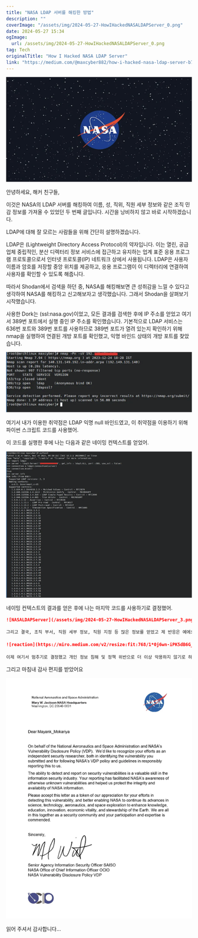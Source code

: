 ```yaml
---
title: "NASA LDAP 서버를 해킹한 방법"
description: ""
coverImage: "/assets/img/2024-05-27-HowIHackedNASALDAPServer_0.png"
date: 2024-05-27 15:34
ogImage: 
  url: /assets/img/2024-05-27-HowIHackedNASALDAPServer_0.png
tag: Tech
originalTitle: "How I Hacked NASA LDAP Server"
link: "https://medium.com/@maxcyber882/how-i-hacked-nasa-ldap-server-b7cbb8cd0eee"
---
```



<img src="/assets/img/2024-05-27-HowIHackedNASALDAPServer_0.png" />

안녕하세요, 해커 친구들,

이것은 NASA의 LDAP 서버를 해킹하여 이름, 성, 직위, 직원 세부 정보와 같은 조직 민감 정보를 가져올 수 있었던 두 번째 글입니다. 시간을 낭비하지 않고 바로 시작하겠습니다.

LDAP에 대해 잘 모르는 사람들을 위해 간단히 설명하겠습니다.

<div class="content-ad"></div>

LDAP은 (Lightweight Directory Access Protocol)의 약자입니다. 이는 열린, 공급업체 중립적인, 분산 디렉터리 정보 서비스에 접근하고 유지하는 업계 표준 응용 프로그램 프로토콜으로서 인터넷 프로토콜(IP) 네트워크 상에서 사용됩니다. LDAP은 사용자 이름과 암호를 저장할 중앙 위치를 제공하고, 응용 프로그램이 이 디렉터리에 연결하여 사용자를 확인할 수 있도록 해줍니다.

따라서 Shodan에서 검색을 하던 중, NASA를 해킹해보면 큰 성취감을 느낄 수 있다고 생각하여 NASA를 해킹하고 신고해보자고 생각했습니다. 그래서 Shodan을 살펴보기 시작했습니다.

사용한 Dork는 (ssl:nasa.gov)이었고, 모든 결과를 검색한 후에 IP 주소를 얻었고 여기서 389번 포트에서 실행 중인 IP 주소를 확인했습니다. 기본적으로 LDAP 서비스는 636번 포트와 389번 포트를 사용하므로 389번 포트가 열려 있는지 확인하기 위해 nmap을 실행하여 연결된 개방 포트를 확인했고, 익명 바인드 상태의 개방 포트를 찾았습니다.

![이미지](/assets/img/2024-05-27-HowIHackedNASALDAPServer_1.png)

<div class="content-ad"></div>

여기서 내가 이용한 취약점은 LDAP 익명 null 바인드였고, 이 취약점을 이용하기 위해 파이썬 스크립트 코드를 사용했어.

이 코드를 실행한 후에 나는 다음과 같은 네이밍 컨텍스트를 얻었어.

![이미지](/assets/img/2024-05-27-HowIHackedNASALDAPServer_2.png)

네이밍 컨텍스트의 결과를 얻은 후에 나는 마지막 코드를 사용하기로 결정했어.

<div class="content-ad"></div>

```markdown
![NASALDAPServer](/assets/img/2024-05-27-HowIHackedNASALDAPServer_3.png)

그리고 결국, 조직 부서, 직원 세부 정보, 직원 지정 등 많은 정보를 얻었고 제 반응은 예에요.

![reaction](https://miro.medium.com/v2/resize:fit:768/1*0j6wn-iPK5dB6G_i6FXbDg.gif)

이제 여기서 멈추기로 결정했고 개인 정보 침해 및 정책 위반으로 더 이상 악용하지 않기로 하고 NASA에 보고했으며 3일 이내에 보안팀으로부터 응답을 받았어요.
```

<div class="content-ad"></div>

그리고 마침내 감사 편지를 받았어요

![Letter of appreciation](/assets/img/2024-05-27-HowIHackedNASALDAPServer_4.png)

읽어 주셔서 감사합니다...